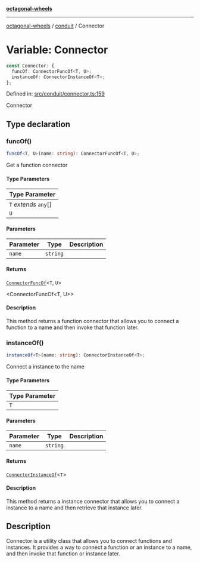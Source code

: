[**octagonal-wheels**](../../../../README.md)

***

[octagonal-wheels](../../../../globals.md) / [conduit](../README.md) / Connector

# Variable: Connector

```ts
const Connector: {
  funcOf: ConnectorFuncOf<T, U>;
  instanceOf: ConnectorInstanceOf<T>;
};
```

Defined in: [src/conduit/connector.ts:159](https://github.com/vrtmrz/octagonal-wheels/blob/main/src/conduit/connector.ts#L159)

Connector

## Type declaration

### funcOf()

```ts
funcOf<T, U>(name: string): ConnectorFuncOf<T, U>;
```

Get a function connector

#### Type Parameters

| Type Parameter |
| ------ |
| `T` *extends* `any`[] |
| `U` |

#### Parameters

| Parameter | Type | Description |
| ------ | ------ | ------ |
| `name` | `string` |  |

#### Returns

[`ConnectorFuncOf`](../interfaces/ConnectorFuncOf.md)\<`T`, `U`\>

<ConnectorFuncOf<T, U>>

#### Description

This method returns a function connector that allows you to connect a function to a name and then invoke that function later.

### instanceOf()

```ts
instanceOf<T>(name: string): ConnectorInstanceOf<T>;
```

Connect a instance to the name

#### Type Parameters

| Type Parameter |
| ------ |
| `T` |

#### Parameters

| Parameter | Type | Description |
| ------ | ------ | ------ |
| `name` | `string` |  |

#### Returns

[`ConnectorInstanceOf`](../interfaces/ConnectorInstanceOf.md)\<`T`\>

#### Description

This method returns a instance connector that allows you to connect a instance to a name and then retrieve that instance later.

## Description

Connector is a utility class that allows you to connect functions and instances.
It provides a way to connect a function or an instance to a name, and then invoke that function or instance later.
